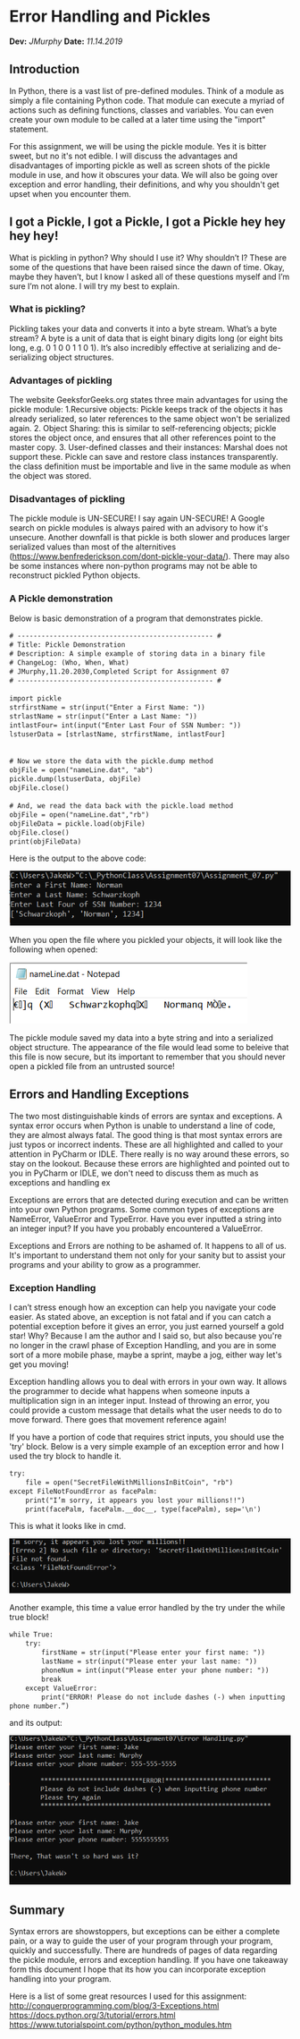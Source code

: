 # Error Handling and Pickles
**Dev:** *JMurphy*
**Date:** *11.14.2019*


## Introduction
In Python, there is a vast list of pre-defined modules. Think of a module as simply a file containing Python code. That module can execute a myriad of actions such as defining functions, classes and variables. You can even create your own module to be called at a later time using the "import" statement. 

For this assignment, we will be using the pickle module. Yes it is bitter sweet, but no it's not edible. I will discuss the advantages and disadvantages of importing pickle as well as screen shots of the pickle module in use, and how it obscures your data. We will also be going over exception and error handling, their definitions, and why you shouldn't get upset when you encounter them. 

## I got a Pickle, I got a Pickle, I got a Pickle hey hey hey hey!
What is pickling in python? Why should I use it? Why shouldn’t I? These are some of the questions that have been raised since the dawn of time. Okay, maybe they haven’t, but I know I asked all of these questions myself and I’m sure I’m not alone. I will try my best to explain. 

### What is pickling?
Pickling takes your data and converts it into a byte stream. What’s a byte stream? A byte is a unit of data that is eight binary digits long (or eight bits long, e.g. 0 1 0 0 1 1 0 1). It’s also incredibly effective at serializing and de-serializing object structures. 

### Advantages of pickling
The website GeeksforGeeks.org states three main advantages for using the pickle module:
1.Recursive objects: Pickle keeps track of the objects it has already serialized, so later references to the same object won't be serialized again.
2. Object Sharing: this is similar to self-referencing objects; pickle stores the object once, and ensures that all other references point to the master copy.
3. User-defined classes and their instances: Marshal does not support these. Pickle can save and restore class instances transparently. the class definition must be importable and live in the same module as when the object was stored.

### Disadvantages of pickling
The pickle module is UN-SECURE! I say again UN-SECURE! A Google search on pickle modules is always paired with an advisory to how it's unsecure. Another downfall is that pickle is both slower and produces larger serialized values than most of the alternitives (https://www.benfrederickson.com/dont-pickle-your-data/). There may also be some instances where non-python programs may not be able to reconstruct pickled Python objects. 

### A Pickle demonstration
Below is basic demonstration of a program that demonstrates pickle. 

```
# ------------------------------------------------- #
# Title: Pickle Demonstration
# Description: A simple example of storing data in a binary file
# ChangeLog: (Who, When, What)
# JMurphy,11.20.2030,Completed Script for Assignment 07
# ------------------------------------------------- #

import pickle
strfirstName = str(input("Enter a First Name: "))
strlastName = str(input("Enter a Last Name: "))
intlastFour= int(input("Enter Last Four of SSN Number: "))
lstuserData = [strlastName, strfirstName, intlastFour]


# Now we store the data with the pickle.dump method
objFile = open("nameLine.dat", "ab")
pickle.dump(lstuserData, objFile)
objFile.close()

# And, we read the data back with the pickle.load method
objFile = open("nameLine.dat","rb")
objFileData = pickle.load(objFile)
objFile.close()
print(objFileData)
```

Here is the output to the above code:

![Results of Pickle](https://github.com/murph253/Assignment07/blob/master/docs/Figure%201.1.PNG "Results of Pickle")

When you open the file where you pickled your objects, it will look like the following when opened:

![Pickle Contents](https://github.com/murph253/Assignment07/blob/master/docs/Figure%201.2.PNG "Pickle Contents")

The pickle module saved my data into a byte string and into a serialized object structure. The appearance of the file would lead some to beleive that this file is now secure, but its important to remember that you should never open a pickled file from an untrusted source!

## Errors and Handling Exceptions
The two most distinguishable kinds of errors are syntax and exceptions. A syntax error occurs when Python is unable to understand a line of code, they are almost always fatal. The good thing is that most syntax errors are just typos or incorrect indents. These are all highlighted and called to your attention in PyCharm or IDLE. There really is no way around these errors, so stay on the lookout. Because these errors are highlighted and pointed out to you in PyCharm or IDLE, we don't need to discuss them as much as exceptions and handling ex

Exceptions are errors that are detected during execution and can be written into your own Python programs. Some common types of exceptions are NameError, ValueError and TypeError. Have you ever inputted a string into an integer input? If you have you probably encountered a ValueError. 

Exceptions and Errors are nothing to be ashamed of. It happens to all of us. It's important to understand them not only for your sanity but to assist your programs and your ability to grow as a programmer. 

### Exception Handling
I can’t stress enough how an exception can help you navigate your code easier. As stated above, an exception is not fatal and if you can catch a potential exception before it gives an error, you just earned yourself a gold star! Why? Because I am the author and I said so, but also because you're no longer in the crawl phase of Exception Handling, and you are in some sort of a more mobile phase, maybe a sprint, maybe a jog, either way let's get you moving! 

Exception handling allows you to deal with errors in your own way. It allows the programmer to decide what happens when someone inputs a multiplication sign in an integer input. Instead of throwing an error, you could provide a custom message that details what the user needs to do to move forward. There goes that movement reference again! 

If you have a portion of code that requires strict inputs, you should use the 'try' block. Below is a very simple example of an exception error and how I used the try block to handle it. 


```
try:
    file = open("SecretFileWithMillionsInBitCoin", "rb")
except FileNotFoundError as facePalm:
    print("I’m sorry, it appears you lost your millions!!")
    print(facePalm, facePalm.__doc__, type(facePalm), sep='\n')
```

This is what it looks like in cmd.

![Millions Lost](https://github.com/murph253/Assignment07/blob/master/docs/Figure%202.1.PNG "Millions Lost")

Another example, this time a value error handled by the try under the while true block!

```
while True:
    try:
        firstName = str(input("Please enter your first name: "))
        lastName = str(input("Please enter your last name: "))
        phoneNum = int(input("Please enter your phone number: "))
        break
    except ValueError:
        print("ERROR! Please do not include dashes (-) when inputting phone number.”)
```
and its output:


![Sorry Dashes](https://github.com/murph253/Assignment07/blob/master/docs/Figure%202.2.PNG "Sorry Dashes")

## Summary
Syntax errors are showstoppers, but exceptions can be either a complete pain, or a way to guide the user of your program through your program, quickly and successfully. There are hundreds of pages of data regarding the pickle module, errors and exception handling. If you have one takeaway form this document I hope that its how you can incorporate exception handling into your program. 

Here is a list of some great resources I used for this assignment:
http://conquerprogramming.com/blog/3-Exceptions.html
https://docs.python.org/3/tutorial/errors.html
https://www.tutorialspoint.com/python/python_modules.htm
